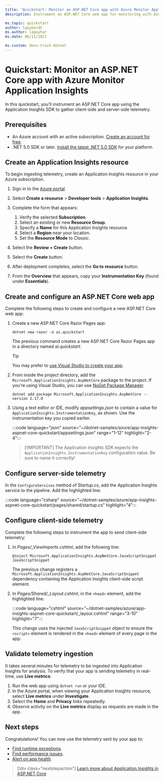 ```yaml
---
title: 'Quickstart: Monitor an ASP.NET Core app with Azure Monitor Application Insights'
description: Instrument an ASP.NET Core web app for monitoring with Azure Monitor Application Insights.

ms.topic: quickstart
author: lgayhardt
ms.author: lagayhar
ms.date: 06/11/2021

ms.custom: devx-track-dotnet
---
```


# Quickstart: Monitor an ASP.NET Core app with Azure Monitor Application Insights

In this quickstart, you'll instrument an ASP.NET Core app using the Application Insights SDK to gather client-side and server-side telemetry.

## Prerequisites

- An Azure account with an active subscription. [Create an account for free](https://azure.microsoft.com/free/dotnet).
- .NET 5.0 SDK or later. [Install the latest .NET 5.0 SDK](https://dotnet.microsoft.com/download/dotnet/5.0) for your platform.

## Create an Application Insights resource

To begin ingesting telemetry, create an Application Insights resource in your Azure subscription.

1. Sign in to the [Azure portal](https://portal.azure.com/).

1. Select **Create a resource** > **Developer tools** > **Application Insights**.

1. Complete the form that appears:
    1. Verify the selected **Subscription**.
    1. Select an existing or new **Resource Group**.
    1. Specify a **Name** for this Application Insights resource.
    1. Select a **Region** near your location.
    1. Set the **Resource Mode** to *Classic*. 

1. Select the **Review + Create** button.
1. Select the **Create** button.
1. After deployment completes, select the **Go to resource** button.
1. From the **Overview** that appears, copy your **Instrumentation Key** (found under **Essentials**).

## Create and configure an ASP.NET Core web app

Complete the following steps to create and configure a new ASP.NET Core web app:

1. Create a new ASP.NET Core Razor Pages app:
    
    ```dotnetcli
    dotnet new razor -o ai.quickstart
    ```
    
    The previous command creates a new ASP.NET Core Razor Pages app in a directory named *ai.quickstart*. 
    
    > [!TIP]
    > You may prefer to [use Visual Studio to create your app](/visualstudio/ide/quickstart-aspnet-core).

1. From inside the project directory, add the `Microsoft.ApplicationInsights.AspNetCore` package to the project. If you're using Visual Studio, you can use [NuGet Package Manager](/nuget/consume-packages/install-use-packages-visual-studio).

    ```dotnetcli
    dotnet add package Microsoft.ApplicationInsights.AspNetCore --version 2.17.0 
    ```

1. Using a text editor or IDE, modify *appsettings.json* to contain a value for `ApplicationInsights.InstrumentationKey`, as shown. Use the instrumentation key you copied earlier.

    :::code language="json" source="~/dotnet-samples/azure/app-insights-aspnet-core-quickstart/appsettings.json" range="1-12" highlight="2-4":::
    
    > [!IMPORTANT] The Application Insights SDK expects the `ApplicationInsights.InstrumentationKey` configuration value. Be sure to name it correctly!

## Configure server-side telemetry

In the `ConfigureServices` method of *Startup.cs*, add the Application Insights service to the pipeline. Add the highlighted line:

:::code language="csharp" source="~/dotnet-samples/azure/app-insights-aspnet-core-quickstart/pages/shared/startup.cs" highlight="4":::

## Configure client-side telemetry

Complete the following steps to instrument the app to send client-side telemetry:

1. In *Pages/_ViewImports.cshtml*, add the following line:

    ```cshtml
    @inject Microsoft.ApplicationInsights.AspNetCore.JavaScriptSnippet JavaScriptSnippet
    ```

    The previous change registers a `Microsoft.ApplicationInsights.AspNetCore.JavaScriptSnippet` dependency containing the Application Insights client-side script element.

1. In *Pages/Shared/_Layout.cshtml*, in the `<head>` element, add the highlighted line:

    :::code language="cshtml" source="~/dotnet-samples/azure/app-insights-aspnet-core-quickstart/_layout.cshtml" range="3-10" highlight="7":::

   This change uses the injected `JavaScriptSnippet` object to ensure the `<script>` element is rendered in the `<head>` element of every page in the app.

## Validate telemetry ingestion

It takes several minutes for telemetry to be ingested into Application Insights for analysis. To verify that your app is sending telemetry in real-time, use **Live metrics**:

1. Run the web app using `dotnet run` or your IDE.
1. In the Azure portal, when viewing your Application Insights resource, select **Live metrics** under **Investigate**.
1. Select the **Home** and **Privacy** links repeatedly.
1. Observe activity on the **Live metrics** display as requests are made in the app.

## Next steps

Congratulations! You can now use the telemetry sent by your app to:

- [Find runtime exceptions](tutorial-runtime-exceptions.md).
- [Find performance issues](tutorial-performance.md).
- [Alert on app health](tutorial-alert.md).

> [!div class="nextstepaction"]
> [Learn more about Application Insights in ASP.NET Core](asp-net-core.md)
